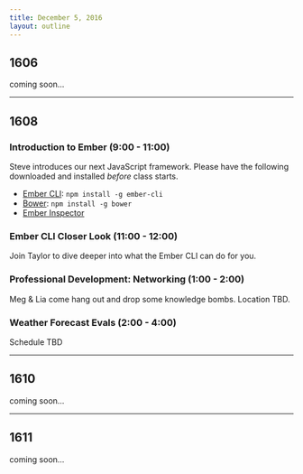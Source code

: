 ```yaml
---
title: December 5, 2016
layout: outline
---
```


## 1606
coming soon...

***

## 1608

### Introduction to Ember (9:00 - 11:00)

Steve introduces our next JavaScript framework. Please have the following downloaded and installed _before_ class starts.

- [Ember CLI](https://ember-cli.com/): `npm install -g ember-cli`
- [Bower](https://bower.io/): `npm install -g bower`
- [Ember Inspector](https://chrome.google.com/webstore/detail/ember-inspector/bmdblncegkenkacieihfhpjfppoconhi?hl=en)

### Ember CLI Closer Look (11:00 - 12:00)

Join Taylor to dive deeper into what the Ember CLI can do for you.

### Professional Development: Networking (1:00 - 2:00)

Meg & Lia come hang out and drop some knowledge bombs. Location TBD.

### Weather Forecast Evals (2:00 - 4:00)

Schedule TBD

***

## 1610
coming soon...

***

## 1611
coming soon...
